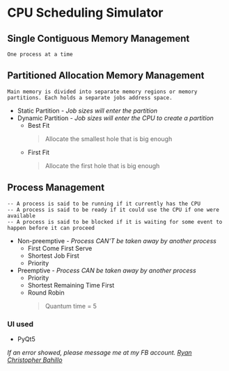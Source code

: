 # CPU Scheduling Simulator

## Single Contiguous Memory Management
    One process at a time
  
## Partitioned Allocation Memory Management
    Main memory is divided into separate memory regions or memory partitions. Each holds a separate jobs address space.
* Static Partition - _Job sizes will enter the partition_
* Dynamic Partition - _Job sizes will enter the CPU to create a partition_
    * Best Fit
        > Allocate the smallest hole that is big enough
    * First Fit
        > Allocate the first hole that is big enough
## Process Management
    -- A process is said to be running if it currently has the CPU
    -- A process is said to be ready if it could use the CPU if one were available
    -- A process is said to be blocked if it is waiting for some event to happen before it can proceed
* Non-preemptive - _Process CAN'T be taken away by another process_
    * First Come First Serve
    * Shortest Job First
    * Priority
* Preemptive - _Process CAN be taken away by another process_
    * Priority
    * Shortest Remaining Time First
    * Round Robin
        > Quantum time = 5

### UI used
* PyQt5


_If an error showed, please message me at my FB account. [Ryan Christopher Bahillo](https://www.facebook.com/xtnctx)_

